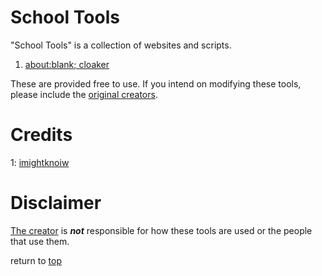 # School Tools
<a name="description"></a>"School Tools" is a collection of websites and scripts.

<ol>
  <li><a name="1" href="https://sonofa.netlify.app/">about:blank; cloaker</a></li>
</ol>


These are provided free to use.
If you intend on modifying these tools, please include the [original creators][2].

# Credits

1: [imightknoiw][1]
# Disclaimer

[The creator][1] is ___not___ responsible for how these tools are used or the people that use them.

return to [top](#school-tools)

[1]:https://github.com/imightknoiw
[2]:#credits
